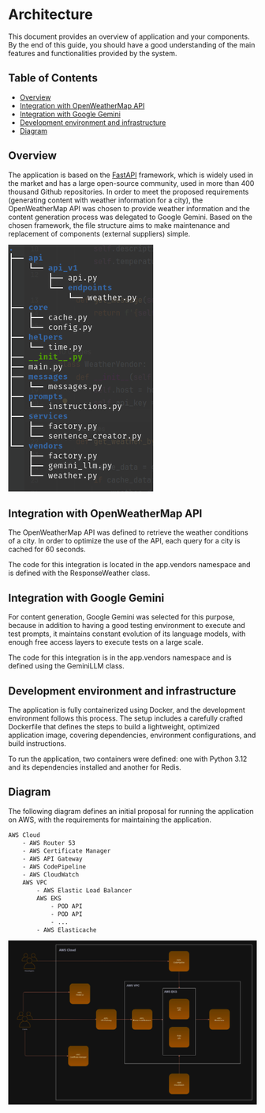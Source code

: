 # Architecture

This document provides an overview of application and your components. By the end of this guide, you should have a good 
understanding of the main features and functionalities provided by the system.

## Table of Contents

- [Overview](#overview)
- [Integration with OpenWeatherMap API](#integration-with-openweathermap-api)
- [Integration with Google Gemini](#integration-with-openweathermap-api)
- [Development environment and infrastructure](#development-environment-infrastructure)
- [Diagram](#diagram)

## Overview

The application is based on the [FastAPI](https://fastapi.tiangolo.com/) framework, which is widely used in the market 
and has a large open-source community, used in more than 400 thousand Github repositories. In order to meet the proposed 
requirements (generating content with weather information for a city), the OpenWeatherMap API was chosen to provide 
weather information and the content generation process was delegated to Google Gemini. Based on the chosen framework, 
the file structure aims to make maintenance and replacement of components (external suppliers) simple.

![tree](tree.png)

## Integration with OpenWeatherMap API

The OpenWeatherMap API was defined to retrieve the weather conditions of a city. In order to optimize the use of the API, 
each query for a city is cached for 60 seconds. 

The code for this integration is located in the app.vendors namespace and is defined with the ResponseWeather class.

## Integration with Google Gemini

For content generation, Google Gemini was selected for this purpose, because in addition to having a good testing 
environment to execute and test prompts, it maintains constant evolution of its language models, with enough free access 
layers to execute tests on a large scale.  

The code for this integration is in the app.vendors namespace and is defined using the GeminiLLM class.

## Development environment and infrastructure

The application is fully containerized using Docker, and the development environment follows this process. The setup 
includes a carefully crafted Dockerfile that defines the steps to build a lightweight, optimized application image, 
covering dependencies, environment configurations, and build instructions.

To run the application, two containers were defined: one with Python 3.12 and its dependencies installed and another 
for Redis.

## Diagram

The following diagram defines an initial proposal for running the application on AWS, with the requirements for 
maintaining the application.

    AWS Cloud
        - AWS Router 53
        - AWS Certificate Manager
        - AWS API Gateway 
        - AWS CodePipeline
        - AWS CloudWatch
        AWS VPC
            - AWS Elastic Load Balancer
            AWS EKS
                - POD API 
                - POD API 
                - ...
            - AWS Elasticache 

![Application Flow](aws-proposal.png)
